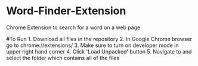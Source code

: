 # Word-Finder-Extension
Chrome Extension to search for a word on a web page

#To Run
	1. Download all files in the repository
	2. In Google Chrome browser go to chrome://extensions/
	3. Make sure to turn on developer mode in upper right hand corner
	4. Click 'Load Unpacked' button 
	5. Navigate to and select the folder which contains all of the files
